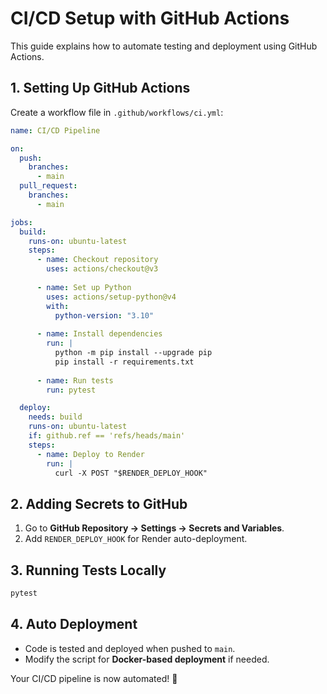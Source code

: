 # CI/CD Setup with GitHub Actions

This guide explains how to automate testing and deployment using GitHub Actions.

## 1. Setting Up GitHub Actions
Create a workflow file in `.github/workflows/ci.yml`:

```yaml
name: CI/CD Pipeline

on:
  push:
    branches:
      - main
  pull_request:
    branches:
      - main

jobs:
  build:
    runs-on: ubuntu-latest
    steps:
      - name: Checkout repository
        uses: actions/checkout@v3
      
      - name: Set up Python
        uses: actions/setup-python@v4
        with:
          python-version: "3.10"
      
      - name: Install dependencies
        run: |
          python -m pip install --upgrade pip
          pip install -r requirements.txt
      
      - name: Run tests
        run: pytest

  deploy:
    needs: build
    runs-on: ubuntu-latest
    if: github.ref == 'refs/heads/main'
    steps:
      - name: Deploy to Render
        run: |
          curl -X POST "$RENDER_DEPLOY_HOOK"
```

## 2. Adding Secrets to GitHub
1. Go to **GitHub Repository → Settings → Secrets and Variables**.
2. Add `RENDER_DEPLOY_HOOK` for Render auto-deployment.

## 3. Running Tests Locally
```sh
pytest
```

## 4. Auto Deployment
- Code is tested and deployed when pushed to `main`.
- Modify the script for **Docker-based deployment** if needed.

Your CI/CD pipeline is now automated! 🚀

